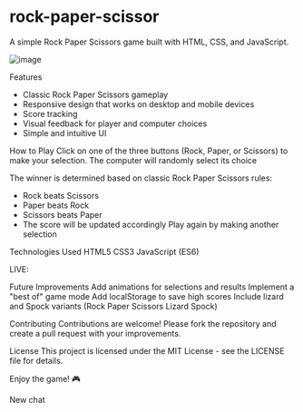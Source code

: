 # rock-paper-scissor
A simple Rock Paper Scissors game built with HTML, CSS, and JavaScript.

![image](https://github.com/user-attachments/assets/5f463822-e129-4361-804a-8c1b3fea84b3)


Features
- Classic Rock Paper Scissors gameplay
- Responsive design that works on desktop and mobile devices
- Score tracking
- Visual feedback for player and computer choices
- Simple and intuitive UI

How to Play
Click on one of the three buttons (Rock, Paper, or Scissors) to make your selection. The computer will randomly select its choice

The winner is determined based on classic Rock Paper Scissors rules:

- Rock beats Scissors
- Paper beats Rock
- Scissors beats Paper
- The score will be updated accordingly
Play again by making another selection

Technologies Used
HTML5
CSS3
JavaScript (ES6)

LIVE: 

Future Improvements
Add animations for selections and results
Implement a "best of" game mode
Add localStorage to save high scores
Include lizard and Spock variants (Rock Paper Scissors Lizard Spock)

Contributing
Contributions are welcome! Please fork the repository and create a pull request with your improvements.

License
This project is licensed under the MIT License - see the LICENSE file for details.

Enjoy the game! 🎮

New chat
